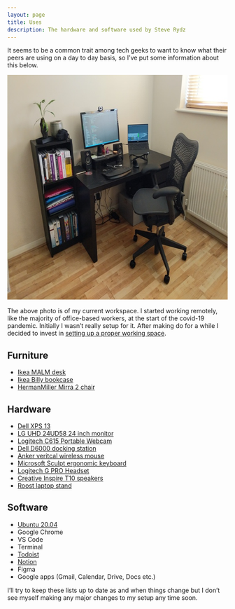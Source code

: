```yaml
---
layout: page
title: Uses
description: The hardware and software used by Steve Rydz
---
```


It seems to be a common trait among tech geeks to want to know what their peers are using on a day to day basis, so I&rsquo;ve put some information about this below.

<img src="/images/post-images/new_desk.jpg" width="684" height="513" alt="A photo of my new desk setup featuring an external monitor, various peripherals and a herman miller chair">

The above photo is of my current workspace. I started working remotely, like the majority of office-based workers, at the start of the covid-19 pandemic. Initially I wasn&rsquo;t really setup for it. After making do for a while I decided to invest in [setting up a proper working space](/2020/11/17/my-remote-working-setup).

## Furniture

- [Ikea MALM desk](https://www.ikea.com/gb/en/p/malm-desk-black-brown-00214157/)
- [Ikea Billy bookcase](https://www.ikea.com/gb/en/p/billy-bookcase-black-brown-20263830/)
- [HermanMiller Mirra 2 chair](https://www.hermanmiller.com/en_gb/products/seating/office-chairs/mirra-2-chairs/)

## Hardware
- [Dell XPS 13](https://www.dell.com/en-uk/shop/sfc/sf/xps-laptops)
- [LG UHD 24UD58 24 inch monitor](https://smile.amazon.co.uk/gp/product/B01JM4E3UC/)
- [Logitech C615 Portable Webcam](https://smile.amazon.co.uk/gp/product/B014KH8BRW/ref=ppx_yo_dt_b_search_asin_title)
- [Dell D6000 docking station](https://smile.amazon.co.uk/gp/product/B072K6HJBN)
- [Anker veritcal wireless mouse](https://smile.amazon.co.uk/gp/product/B00BIFNTMC)
- [Microsoft Sculpt ergonomic keyboard](https://smile.amazon.co.uk/gp/product/B00FGRYXAK)
- [Logitech G PRO Headset](https://smile.amazon.co.uk/gp/product/B07TQ6G276/ref=ppx_yo_dt_b_asin_title_o04_s00)
- [Creative Inspire T10 speakers](https://smile.amazon.co.uk/gp/product/B000WQIKJ0/ref=ppx_yo_dt_b_search_asin_title)
- [Roost laptop stand](https://www.therooststand.com/)

## Software
- [Ubuntu 20.04](https://ubuntu.com/download/desktop)
- Google Chrome
- VS Code
- Terminal
- [Todoist](https://snapcraft.io/todoist)
- [Notion](https://snapcraft.io/notion-snap)
- Figma
- Google apps (Gmail, Calendar, Drive, Docs etc.)

I&rsquo;ll try to keep these lists up to date as and when things change but I don&rsquo;t see myself making any major changes to my setup any time soon.
